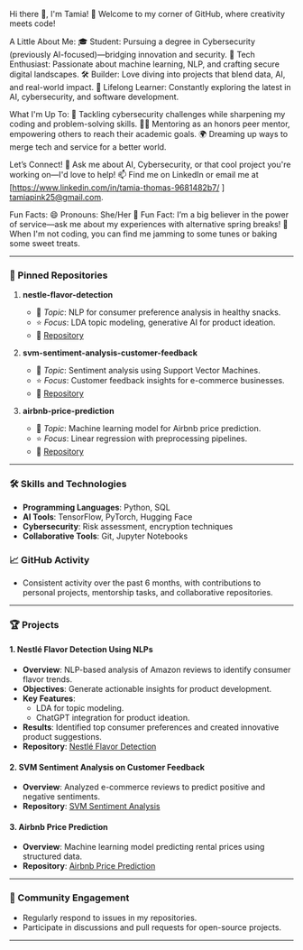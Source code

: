 Hi there 👋, I'm Tamia!
🌟 Welcome to my corner of GitHub, where creativity meets code!

A Little About Me:
🎓 Student: Pursuing a degree in Cybersecurity (previously AI-focused)—bridging innovation and security.
🧠 Tech Enthusiast: Passionate about machine learning, NLP, and crafting secure digital landscapes.
🛠️ Builder: Love diving into projects that blend data, AI, and real-world impact.
🌱 Lifelong Learner: Constantly exploring the latest in AI, cybersecurity, and software development.

What I'm Up To:
🔐 Tackling cybersecurity challenges while sharpening my coding and problem-solving skills.
🧑‍🏫 Mentoring as an honors peer mentor, empowering others to reach their academic goals.
🌍 Dreaming up ways to merge tech and service for a better world.

Let’s Connect!
💬 Ask me about AI, Cybersecurity, or that cool project you're working on—I'd love to help!
📫 Find me on LinkedIn or email me at [https://www.linkedin.com/in/tamia-thomas-9681482b7/ ] tamiapink25@gmail.com.

Fun Facts:
😄 Pronouns: She/Her
🌟 Fun Fact: I’m a big believer in the power of service—ask me about my experiences with alternative spring breaks!
🎵 When I'm not coding, you can find me jamming to some tunes or baking some sweet treats.

---

### 📂 Pinned Repositories

1. **nestle-flavor-detection**  
   - 🧠 *Topic*: NLP for consumer preference analysis in healthy snacks.  
   - ⭐ *Focus*: LDA topic modeling, generative AI for product ideation.  
   - 🔗 [Repository](https://github.com/TamiaImani/nestle-flavor-detection)  

2. **svm-sentiment-analysis-customer-feedback**  
   - 🧠 *Topic*: Sentiment analysis using Support Vector Machines.  
   - ⭐ *Focus*: Customer feedback insights for e-commerce businesses.  
   - 🔗 [Repository](https://github.com/TamiaImani/svm-sentiment-analysis-customer-feedback)  

3. **airbnb-price-prediction**  
   - 🧠 *Topic*: Machine learning model for Airbnb price prediction.  
   - ⭐ *Focus*: Linear regression with preprocessing pipelines.  
   - 🔗 [Repository](https://github.com/TamiaImani/airbnb-price-prediction)  

---

### 🛠️ Skills and Technologies
- **Programming Languages**: Python, SQL  
- **AI Tools**: TensorFlow, PyTorch, Hugging Face  
- **Cybersecurity**: Risk assessment, encryption techniques  
- **Collaborative Tools**: Git, Jupyter Notebooks  

### 📈 GitHub Activity
- Consistent activity over the past 6 months, with contributions to personal projects, mentorship tasks, and collaborative repositories.  

---

### 🏆 Projects
#### 1. **Nestlé Flavor Detection Using NLPs**
- **Overview**: NLP-based analysis of Amazon reviews to identify consumer flavor trends.
- **Objectives**: Generate actionable insights for product development.
- **Key Features**:
  - LDA for topic modeling.
  - ChatGPT integration for product ideation.
- **Results**: Identified top consumer preferences and created innovative product suggestions.
- **Repository**: [Nestlé Flavor Detection](https://github.com/TamiaImani/nestle-flavor-detection)

#### 2. **SVM Sentiment Analysis on Customer Feedback**
- **Overview**: Analyzed e-commerce reviews to predict positive and negative sentiments.
- **Repository**: [SVM Sentiment Analysis](https://github.com/TamiaImani/svm-sentiment-analysis-customer-feedback)

#### 3. **Airbnb Price Prediction**
- **Overview**: Machine learning model predicting rental prices using structured data.
- **Repository**: [Airbnb Price Prediction](https://github.com/TamiaImani/airbnb-price-prediction)

---

### 🤝 Community Engagement
- Regularly respond to issues in my repositories.  
- Participate in discussions and pull requests for open-source projects.  

---


